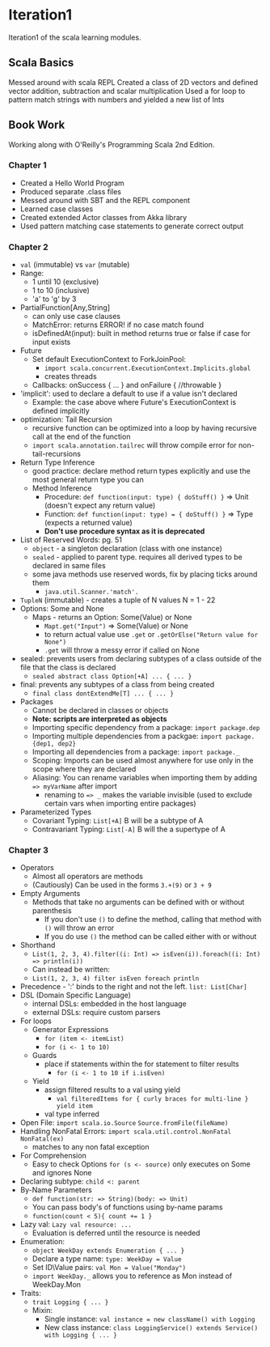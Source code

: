 # Iteration1
Iteration1 of the scala learning modules.

## Scala Basics
Messed around with scala REPL
Created a class of 2D vectors and defined vector addition, subtraction and scalar multiplication
Used a for loop to pattern match strings with numbers and yielded a new list of Ints

## Book Work
Working along with O'Reilly's Programming Scala 2nd Edition.

### Chapter 1
- Created a Hello World Program
- Produced separate .class files
- Messed around with SBT and the REPL component
- Learned case classes
- Created extended Actor classes from Akka library
- Used pattern matching case statements to generate correct output

### Chapter 2
* `val` (immutable) vs `var` (mutable)
* Range:
  * 1 until 10 (exclusive)
  * 1 to 10 (inclusive)
  * 'a' to 'g' by 3
* PartialFunction[Any,String]
  * can only use case clauses
  * MatchError: returns ERROR! if no case match found
  * isDefinedAt(input): built in method returns true or false if case for input exists
* Future
  * Set default ExecutionContext to ForkJoinPool:
    * `import scala.concurrent.ExecutionContext.Implicits.global`
    * creates threads
  * Callbacks: onSuccess { ... } and onFailure { //throwable }
* 'implicit': used to declare a default to use if a value isn't declared
  * Example: the case above where Future's ExecutionContext is defined implicitly
* optimization: Tail Recursion
  * recursive function can be optimized into a loop by having recursive call at the end of the function
  * `import scala.annotation.tailrec` will throw compile error for non-tail-recursions
* Return Type Inference
  * good practice: declare method return types explicitly and use the most general return type you can
  * Method Inference
    * Procedure: `def function(input: type) { doStuff() }` => Unit (doesn't expect any return value)
    * Function: `def function(input: type) = { doStuff() }` => Type (expects a returned value)
    * __Don't use procedure syntax as it is deprecated__
* List of Reserved Words: pg. 51
  * `object` - a singleton declaration (class with one instance)
  * `sealed` - applied to parent type. requires all derived types to be declared in same files
  * some java methods use reserved words, fix by placing ticks around them
    * `java.util.Scanner.'match'.`
* `TupleN` (immutable) - creates a tuple of N values N = 1 - 22
* Options: Some and None
  * Maps - returns an Option: Some(Value) or None
    * `Mapt.get("Input")` => Some(Value) or None
    * to return actual value use `.get` or `.getOrElse("Return value for None")`
    * `.get` will throw a messy error if called on None
* sealed: prevents users from declaring subtypes of a class outside of the file that the class is declared
  * `sealed abstract class Option[+A] ... { ... }`
* final: prevents any subtypes of a class from being created
  * `final class dontExtendMe[T] ... { ... }`
* Packages
  * Cannot be declared in classes or objects
  * __Note: scripts are interpreted as objects__
  * Importing specific dependency from a package:   `import package.dep`
  * Importing multiple dependencies from a packgae: `import package.{dep1, dep2}`
  * Importing all dependencies from a package:      `import package._`
  * Scoping: Imports can be used almost anywhere for use only in the scope where they are declared
  * Aliasing: You can rename variables when importing them by adding `=> myVarName` after import
    * renaming to `=> _` makes the variable invisible (used to exclude certain vars when importing entire packages)
* Parameterized Types
  * Covariant Typing: `List[+A]` B will be a subtype of A
  * Contravariant Typing: `List[-A]` B will the a supertype of A

### Chapter 3
* Operators
  * Almost all operators are methods
  * (Cautiously) Can be used in the forms `3.+(9)` or `3 + 9`
* Empty Arguments
  * Methods that take no arguments can be defined with or without parenthesis
    * If you don't use `()` to define the method, calling that method with `()` will throw an error
    * If you do use `()` the method can be called either with or without
* Shorthand
  * `List(1, 2, 3, 4).filter((i: Int) => isEven(i)).foreach((i: Int) => println(i))`
  * Can instead be written:
  * `List(1, 2, 3, 4) filter isEven foreach println`
* Precedence - ':' binds to the right and not the left. `list: List[Char]`
* DSL (Domain Specific Language)
  * internal DSLs: embedded in the host language
  * external DSLs: require custom parsers
* For loops
  * Generator Expressions
    * `for (item <- itemList)`
    * `for (i <- 1 to 10)`
  * Guards
    * place if statements within the for statement to filter results
      * `for (i <- 1 to 10 if i.isEven)`
  * Yield
    * assign filtered results to a val using yield
      *  `val filteredItems for { curly braces for multi-line } yield item`
    * val type inferred
* Open File: `import scala.io.Source` `Source.fromFile(fileName)`
* Handling NonFatal Errors: `import scala.util.control.NonFatal` `NonFatal(ex)`
  * matches to any non fatal exception
* For Comprehension
  * Easy to check Options `for (s <- source)` only executes on Some and ignores None
* Declaring subtype: `child <: parent`
* By-Name Parameters
  * `def function(str: => String)(body: => Unit)`
  * You can pass body's of functions using by-name params
  * `function(count < 5){ count += 1 }`
* Lazy val: `Lazy val resource: ...`
  * Evaluation is deferred until the resource is needed
* Enumeration:
  * `object WeekDay extends Enumeration { ... }`
  * Declare a type name: `type: WeekDay = Value`
  * Set ID\Value pairs: `val Mon = Value("Monday")`
  * `import WeekDay._` allows you to reference as Mon instead of WeekDay.Mon
* Traits:
  * `trait Logging { ... }`
  * Mixin:
    * Single instance: `val instance = new className() with Logging`
    * New class instance: `class LoggingService() extends Service() with Logging { ... }`
